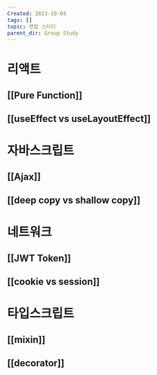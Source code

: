 ```yaml
---
Created: 2023-10-04
tags: []
topic: 면접 스터디
parent_dir: Group Study
---
```

# 리액트
## [[Pure Function]]
## [[useEffect vs useLayoutEffect]]

# 자바스크립트
## [[Ajax]]
## [[deep copy vs shallow copy]]
# 네트워크
## [[JWT Token]]
## [[cookie vs session]]
# 타입스크립트
## [[mixin]]
## [[decorator]]